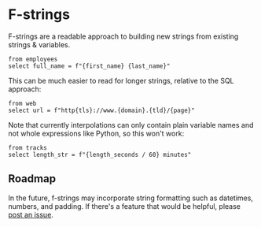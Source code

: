 # F-strings

F-strings are a readable approach to building new strings from existing strings
& variables.

```prql
from employees
select full_name = f"{first_name} {last_name}"
```

This can be much easier to read for longer strings, relative to the SQL
approach:

```prql
from web
select url = f"http{tls}://www.{domain}.{tld}/{page}"
```

Note that currently interpolations can only contain plain variable names and not
whole expressions like Python, so this won't work:

```prql error no-fmt
from tracks
select length_str = f"{length_seconds / 60} minutes"
```

## Roadmap

In the future, f-strings may incorporate string formatting such as datetimes,
numbers, and padding. If there's a feature that would be helpful, please
[post an issue](https://github.com/PRQL/prql/issues/new/).
